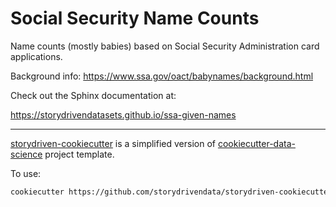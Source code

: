 Social Security Name Counts
==============================

Name counts (mostly babies) based on Social Security Administration card applications.


Background info: https://www.ssa.gov/oact/babynames/background.html

Check out the Sphinx documentation at:


https://storydrivendatasets.github.io/ssa-given-names



--------

<!-- credits footer -->


[storydriven-cookiecutter](https://github.com/storydrivendata/storydriven-cookiecutter) is a simplified version of [cookiecutter-data-science](https://drivendata.github.io/cookiecutter-data-science/) project template.


To use:

```sh
cookiecutter https://github.com/storydrivendata/storydriven-cookiecutter
```

